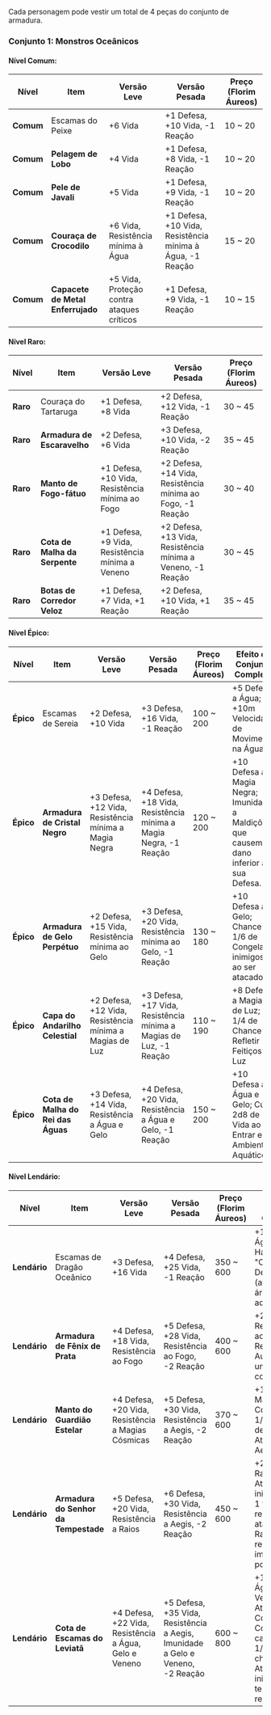 Cada personagem pode vestir um total de 4 peças do conjunto de armadura.
### Conjunto 1: Monstros Oceânicos

#### Nível Comum:

| **Nível** | **Item**                          | **Versão Leve**                           | **Versão Pesada**                                         | **Preço (Florim Áureos)** |
| --------- | --------------------------------- | ----------------------------------------- | --------------------------------------------------------- | ------------------------- |
| **Comum** | Escamas do Peixe                  | +6 Vida                                   | +1 Defesa, +10 Vida, -1 Reação                            | 10 ~ 20                   |
| **Comum** | **Pelagem de Lobo**               | +4 Vida                                   | +1 Defesa, +8 Vida, -1 Reação                             | 10 ~ 20                   |
| **Comum** | **Pele de Javali**                | +5 Vida                                   | +1 Defesa, +9 Vida, -1 Reação                             | 10 ~ 20                   |
| **Comum** | **Couraça de Crocodilo**          | +6 Vida, Resistência mínima à Água        | +1 Defesa, +10 Vida, Resistência mínima à Água, -1 Reação | 15 ~ 20                   |
| **Comum** | **Capacete de Metal Enferrujado** | +5 Vida, Proteção contra ataques críticos | +1 Defesa, +9 Vida, -1 Reação                             | 10 ~ 15                   |

#### Nível Raro:

| **Nível** | **Item**                      | **Versão Leve**                                 | **Versão Pesada**                                           | **Preço (Florim Áureos)** |
| --------- | ----------------------------- | ----------------------------------------------- | ----------------------------------------------------------- | ------------------------- |
| **Raro**  | Couraça do Tartaruga          | +1 Defesa, +8 Vida                              | +2 Defesa, +12 Vida, -1 Reação                              | 30 ~ 45                   |
| **Raro**  | **Armadura de Escaravelho**   | +2 Defesa, +6 Vida                              | +3 Defesa, +10 Vida, -2 Reação                              | 35 ~ 45                   |
| **Raro**  | **Manto de Fogo-fátuo**       | +1 Defesa, +10 Vida, Resistência mínima ao Fogo | +2 Defesa, +14 Vida, Resistência mínima ao Fogo, -1 Reação  | 30 ~ 40                   |
| **Raro**  | **Cota de Malha da Serpente** | +1 Defesa, +9 Vida, Resistência mínima a Veneno | +2 Defesa, +13 Vida, Resistência mínima a Veneno, -1 Reação | 30 ~ 45                   |
| **Raro**  | **Botas de Corredor Veloz**   | +1 Defesa, +7 Vida, +1 Reação                   | +2 Defesa, +10 Vida, +1 Reação                              | 35 ~ 45                   |


#### Nível Épico:

| **Nível** | **Item**                           | **Versão Leve**                                         | **Versão Pesada**                                                  | **Preço (Florim Áureos)** | **Efeito de Conjunto Completo**                                                        |
| --------- | ---------------------------------- | ------------------------------------------------------- | ------------------------------------------------------------------ | ------------------------- | -------------------------------------------------------------------------------------- |
| **Épico** | Escamas de Sereia                  | +2 Defesa, +10 Vida                                     | +3 Defesa, +16 Vida, -1 Reação                                     | 100 ~ 200                 | +5 Defesa a Água; +10m Velocidade de Movimento na Água                                 |
| **Épico** | **Armadura de Cristal Negro**      | +3 Defesa, +12 Vida, Resistência mínima a Magia Negra   | +4 Defesa, +18 Vida, Resistência mínima a Magia Negra, -1 Reação   | 120 ~ 200                 | +10 Defesa a Magia Negra; Imunidade a Maldições que causem dano inferior a sua Defesa. |
| **Épico** | **Armadura de Gelo Perpétuo**      | +2 Defesa, +15 Vida, Resistência mínima ao Gelo         | +3 Defesa, +20 Vida, Resistência mínima ao Gelo, -1 Reação         | 130 ~ 180                 | +10 Defesa ao Gelo; Chance de 1/6 de Congelar inimigos ao ser atacado                  |
| **Épico** | **Capa do Andarilho Celestial**    | +2 Defesa, +12 Vida, Resistência mínima a Magias de Luz | +3 Defesa, +17 Vida, Resistência mínima a Magias de Luz, -1 Reação | 110 ~ 190                 | +8 Defesa a Magias de Luz; 1/4 de Chance de Refletir Feitiços de Luz                   |
| **Épico** | **Cota de Malha do Rei das Águas** | +3 Defesa, +14 Vida, Resistência a Água e Gelo          | +4 Defesa, +20 Vida, Resistência a Água e Gelo, -1 Reação          | 150 ~ 200                 | +10 Defesa a Água e Gelo; Cura 2d8 de Vida ao Entrar em Ambiente Aquático              |


#### Nível Lendário:

| **Nível**    | **Item**                             | **Versão Leve**                                        | **Versão Pesada**                                                              | **Preço (Florim Áureos)** | **Efeito de Conjunto Completo**                                                                                                          |
| ------------ | ------------------------------------ | ------------------------------------------------------ | ------------------------------------------------------------------------------ | ------------------------- | ---------------------------------------------------------------------------------------------------------------------------------------- |
| **Lendário** | Escamas de Dragão Oceânico           | +3 Defesa, +16 Vida                                    | +4 Defesa, +25 Vida, -1 Reação                                                 | 350 ~ 600                 | +15 Defesa a Água e Fogo; Habilidade: "Onda Devastadora" (ataque em área aquático)                                                       |
| **Lendário** | **Armadura de Fênix de Prata**       | +4 Defesa, +18 Vida, Resistência ao Fogo               | +5 Defesa, +28 Vida, Resistência ao Fogo, -2 Reação                            | 400 ~ 600                 | +20 Resistência ao Fogo; Ressurreição Automática uma vez por combate.                                                                    |
| **Lendário** | **Manto do Guardião Estelar**        | +4 Defesa, +20 Vida, Resistência a Magias Cósmicas     | +5 Defesa, +30 Vida, Resistência a Aegis, -2 Reação                            | 370 ~ 600                 | +15 Defesa a Magias Cósmicas; 1/5 Chance de Refletir de Ataques de Aegis.                                                                |
| **Lendário** | **Armadura do Senhor da Tempestade** | +5 Defesa, +20 Vida, Resistência a Raios               | +6 Defesa, +30 Vida, Resistência a Aegis, -2 Reação                            | 450 ~ 600                 | +20 Defesa a Raios; Atordoa inimigos por 1 turno ao receber ataque de Raio e recebe imunidade por 1 turno.                               |
| **Lendário** | **Cota de Escamas do Leviatã**       | +4 Defesa, +22 Vida, Resistência a Água, Gelo e Veneno | +5 Defesa, +35 Vida, Resistência a Aegis, Imunidade a Gelo e Veneno, -2 Reação | 600 ~ 800                 | +12 Defesa a Água, Gelo e Veneno; Ataques Corpo-a-Corpo causam tem 1/4 de chance de Aterrorizar inimigos (não tem teste de resistência). |
